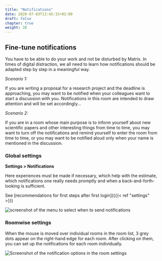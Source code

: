 ```yaml
---
title: "Notifications"
date: 2020-07-03T13:45:15+02:00
draft: false
chapter: true
weight: 38
---
```

## Fine-tune notifications

You have to be able to do your work and not be disturbed by Matrix. In times of digital distraction, we all need to learn how notifications should be adapted step by step in a meaningful way. 

*Scenario 1:*

If you are writing a proposal for a research project and the deadline is approaching, you may want to be notified when your colleagues want to start a discussion with you.  Notifications in this room are intended to draw attention and will be set accordingly...

*Scenario 2:*

If you are in a room whose main purpose is to inform yourself about new scientific papers and other interesting things from time to time, you may want to turn off the notifications and remind yourself to enter the room from time to time, or you may want to be notified aloud only when your name is mentioned in the discussion.

### Global settings

**Settings > Notifications**

Here experiences must be made if necessary, which help with the estimate, which notifications one really needs promptly and when a back-and-forth-looking is sufficient.

See [recommendations for first steps after first login]({{{< ref "settings" >}})

![screenshot of the menu to select when to send notifications](/images/notifications2.webp)

### Roomwise settings

When the mouse is moved over individual rooms in the room list, 3 grey dots appear on the right-hand edge for each room. After clicking on them, you can set up the notifications for each room individually.

![Screenshot of the notification options in the room settings](/images/notification-rooms.webp)

